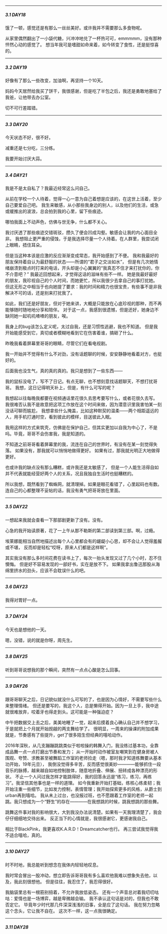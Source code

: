 
   *** 
   ##### *3.1 DAY18*
   
   饿了一顿，感觉还是有那么一丝丝美好。或许我并不需要那么多食物呢。
   
   从家里偶然翻出了一小袋代糖，兴冲冲地兑了一杯热可可，emmmmm，没有那种怦然心动的感觉了。
   想当年我可是嗜甜如命来着，如今转变了食性，还是挺惊喜的。

   
   ***
   ##### *3.2 DAY19*
   
   好像有了那么一些改变，加油啊，再坚持一个10天。
   
   妈妈今天居然给我买了饼干，我很感谢，但是吃了半包之后，我还是勇敢地塞给了我爸，让他带去办公室。
   
   切不可行差踏错。
   
   
   ***
   ##### *3.3 DAY20*
   
   今天状态不好，很不好。
     
   减重还是七分吃，三分练。  
   
   我要开始讨厌大蒜。
   
   
   ***
   ##### *3.4 DAY21*
   
   我是不是太自私了？我最近经常这么问自己。
   
   从前在学校一个人待着，觉得一心一意为自己着想是应该的，在这世上活着，至少自己要爱自己吧。
   我生来敏感，从小那些我身边的别人，以及他们的生活，或急或缓推出的波浪，总会拍到我的心里，留下些痕迹。
   
   哪怕我面上不动声色，仿佛与世无争，什么都不关心。
   
   我讨厌透了那些痕迹交错斑驳，攒久了便会凹成沟壑。敏感会让我的内心面目全非。
   我想阻止更严重的侵蚀，于是我选择尽量一个人待着。在人群里，我尝试闭上眼睛，捂住耳朵。
   
   但是当这种本该是应激的反应渐渐变成常态，我开始感到了不便。
   我和我最好的朋友保持着自认为最舒服的状态——所谓的“君子之交淡如水”，
   但是有几次她情绪崩溃到极点时打来的电话，开头却是小心翼翼的“我真忍不住才来打扰你的，你不介意吧？”
   我最近回想起来，才觉得这话的滋味有些不一样。
   她是我最好最好的朋友，我珍视自己的个人时间，而她更忙，所以我很少去拿自己的事打扰她。
   但这无形之中相当于也向她提了要求：我的时间和精力也很宝贵，有些事不是非我解决不可的话，还是别来打扰我了。
   
   如此，我们还是好朋友，但对于她来讲，大概是只能放在心底珍视的那种，而不再能够随时随地地分享和陪伴。
   对于这一点，我感到很遗憾，但是还好，她身边不缺同她一起叽叽喳喳的朋友，唉。
   
   我身上的bug该怎么定义呢，太过自我，还是习惯性逃避，我也不知道。
   但是我开始能感受到它，真切或者模糊地看到它在伤害着谁，搞砸了什么。
   
   昨晚我看着屏幕里哥哥的眼睛，尽管它们在看电视剧。  
   
   我一开始并不觉得有什么不对劲，没有话题聊的时候，安安静静地看着对方，也挺好的。  
   
   后面我也没生气，真的真的真的。我只是想到了一些东西——  
   
   我的鼠标没电了，写不了日记。有点无聊，也不想刻意找话题聊天，不想打扰哥哥。
   我想，这日记得明天补上，但是，有什么可写的呢？  
   
   我想起以往每晚我都要在视频通话里花很久去思考要写什么，或者花很久去写。
   我很难否认我不是故意把这项工作放在这个时间来做，因为潜意识里我害怕某一刻没话可聊而尴尬，
   我想拿些什么掩盖，比如这种默契的温柔——两个相距遥远的人，用手机打通时空，看到彼此的模样，目送彼此入眠。
   
   我用这样的方式来筑壳，仿佛是在保护自己，但其实更加以自我为中心了，不是吗。毕竟，哥哥不会伤害我，我是知道的。
   
   不知道之前哥哥看着屏幕里的我，流连在自己的世界时，有没有在某一刻觉得失落。
   如果没有，那我就可以悄悄地做得更好。
   如果有过，那我就光明正大地做得更好。
  
   也或许我的缺点没有那么糟糕，或许我还是太敏感了，
   但是一个人能生活得自如并不代表就能经营好两个人的关系，况且我独自生活时也挺糟糕的。  
   
   所以我想，既然看到了蜘蛛网，就清理掉。如果是眼花看错了，心里起码也有数。
   连自己的心都整理不妥帖的话，我没有勇气把哥哥放在里面。
   
   
   ***
   ##### *3.5 DAY22*
  
  一想起来我就会查看一下那部剧更新了没有。没有。
   
  心急的我开始读原著，花了一上午从那不勒斯的第二部读到第三部。啊，过瘾。
  
  埃莱娜能相当自然地描述出每个人心里都会有的龌龊小心思，却不会让人觉得羞赧或不堪，
  反而却是轻松“哎呀，原来人们都是这样啊”。
    
  其实我没有那么多时间花费在读书上了，每次一抬头发现又过了几个小时，忍不住懊悔。
  但是好不容易发现的一部好书，实在是放不下。
  如果我拿出鲁迅那股从海绵里挤水的劲头，应该不会耽误什么的吧。
  
   
  ***
  ##### *3.6 DAY23*
  
  我得对胃好一点。
  
  
   ***
  ##### *3.7 DAY24*
  
  今天也是想他的一天。
  
  嗯，没错，说的就是你呀，周先生。
  
 
  ***
  ##### *3.8 DAY25*
  
  听到哥哥说想我的那个瞬间，突然有一点点心酸是怎么回事。
  
  
  ***
  ##### *3.9 DAY26*
  
  跟哥哥聊天之后，日记貌似就没什么可写的了，也是因为心情好，不需要写些什么来整理情绪。
  但还是要写的，我这个人，总是懒得开始。因为一旦上手，我中途就很难放弃，咬着牙也得走到头。这可能是一种强迫症？
  
  中午把数据交上去之后，美美地睡了一觉，起来后摸着良心确认自己并不想学习，于是就把上个月就开始觊觎的两支舞给学了。
  很明显，一周来的操课的附加成果就是，节奏感有了些提升，get了很多陌生但经典的嘻哈动作。
  
  2016年深秋，从几支蹦蹦跳跳类似于啦啦操的韩舞入门，我没练过基本功，全靠成品舞一点一点打磨出节奏和发力；
  从一开始时动作被室友嘲笑到在健身房被人围观、夸赞、求教甚至被舞蹈工作室的老师捡走（嗯，那时我才知道练舞要从基本功开始，19年元旦），
  我倒没觉得多辛苦，反而感觉很美妙————能够抓住一段音乐的脉搏，越来越自如地控制肢体，随意地折叠、伸展、扭转成各种漂亮的形状。
  不止一个人问过我怎样才能跳得好，我的回答永远是“练习，练习，再练习”。我坚信其他事也是一样的道理。
  如今我重新开始打基础，练核心练柔韧；我开始注重一些细节，比如发力控制，表情管理；我开始探索更多的风格，从爵士到urban再到嘻哈。
  我从未上过台，也没报过班，也不愿跟着工作室的老师一起跳。我只想成为一个“野生”的存在————在我想跳的时候，跳我想跳的那些舞。
  
  跳舞这件事对我的影响很大，大到我没办法说清楚。如果有一天我理清楚了，我会仔仔细细地交待出来。
  反正当下的心情就是，我很感谢它，更感谢我自己。
  
  相比于BlackPink，我更喜欢K.A.R.D！Dreamcatcher也行。
  再三尝试我觉得我不适合嘻哈，真的。
  
  ***
  ##### *3.10 DAY27*
  
  时不时地，我总能听到想念在我体内轻轻地叹息。
  
  我时常会冒出一股冲动，想立即告诉哥哥我有多么喜欢他我难以想象失去他，以及，我此刻很想他。
  但是往往，我忍住了，我忍得很好。
  
  我脑袋里总有一根筋别扭着，不允许我放低姿态。
  还有一个声音总对着我叨叨咕咕：爱情也是一场博弈，越是卑微越会输。
  我不承认这句话是对的，但我也不敢否定它。
  毕竟年少时代那几件深深浅浅的旧事，全是应了这句话。
  我在努力忽略这个念头，它让我不自在。
  这次不一样，这一点我很确定。
  
  
  ***
  ##### *3.11 DAY28*
  
  
   
  
  
  
  
  
  
  
  
  
  
  
   
    
    
  

